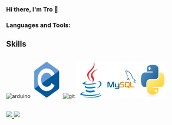 ### Hi there, I'm Tro 👋

<!--- Flags --->
### Languages and Tools:

<h2>
  Skills
</h2>
<div style="display: inline_block"><br>
  <img src="https://cdn.worldvectorlogo.com/logos/arduino-1.svg" alt="arduino" width="80" height="100"/>
  <img src="https://raw.githubusercontent.com/devicons/devicon/master/icons/c/c-original.svg" alt="c" width="80" height="100"/>
  <img src="https://www.vectorlogo.zone/logos/git-scm/git-scm-icon.svg" alt="git" width="80" height="100"/>
  <img src="https://raw.githubusercontent.com/devicons/devicon/master/icons/java/java-original.svg" alt="java" width="80" height="100"/>
  <img src="https://raw.githubusercontent.com/devicons/devicon/master/icons/mysql/mysql-original-wordmark.svg" alt="mysql" width="80" height="100"/>
  <img src="https://raw.githubusercontent.com/devicons/devicon/master/icons/python/python-original.svg" alt="python" width="80" height="100"/>
<h2>
  
<div>
<a href="https://github.com/troarmen">
<img height="150em" src="https://github-readme-stats.vercel.app/api/top-langs/?username=Andre-06&layout=compact&langs_count=7&theme=dracula"/> <img 
height="150em" src="https://github-readme-stats.vercel.app/api?username=Andre-06&show_icons=true&theme=dracula&include_all_commits=true&count_private=true"/>
</div>
</h2>

<br>
